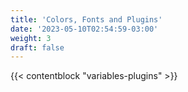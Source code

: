 ```yaml
---
title: 'Colors, Fonts and Plugins'
date: '2023-05-10T02:54:59-03:00'
weight: 3
draft: false
---
```


{{< contentblock "variables-plugins" >}}
